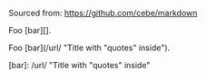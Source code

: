 Sourced from: https://github.com/cebe/markdown

Foo [bar][].

Foo [bar](/url/ "Title with "quotes" inside").


  [bar]: /url/ "Title with "quotes" inside"

